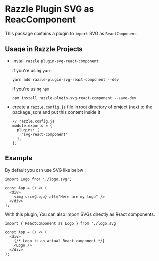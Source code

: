 # Razzle Plugin SVG as ReacComponent

This package contains a plugin to `import` SVG as `ReactComponent`.

## Usage in Razzle Projects

- Install `razzle-plugin-svg-react-component`

  if you're using `yarn`

  ```
  yarn add razzle-plugin-svg-react-component --dev
  ```

  if you're using `npm`

  ```
  npm install razzle-plugin-svg-react-component --save-dev
  ```

- create a `razzle.config.js` file in root directory of project (next to the package.json) and put this content inside it

  ```
  // razzle.config.js
  module.exports = {
    plugins: [
      'svg-react-component'
    ],
  };
  ```

## Example

By default you can use SVG like below :

```
import Logo from './logo.svg';

const App = () => (
  <div>
    <img src={Logo} alt="Here are my logo" />
  </div>
);
```

With this plugin, You can also import SVGs directly as React components.

```
import { ReactComponent as Logo } from './logo.svg';

const App = () => (
  <div>
    {/* Logo is an actual React component */}
    <Logo />
  </div>
);
```
